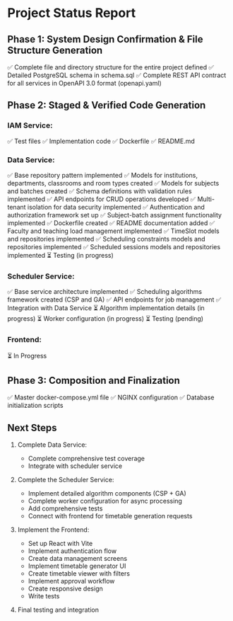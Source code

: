 # Project Status Report

## Phase 1: System Design Confirmation & File Structure Generation

✅ Complete file and directory structure for the entire project defined
✅ Detailed PostgreSQL schema in schema.sql
✅ Complete REST API contract for all services in OpenAPI 3.0 format (openapi.yaml)

## Phase 2: Staged & Verified Code Generation

### IAM Service:
✅ Test files
✅ Implementation code
✅ Dockerfile
✅ README.md

### Data Service:
✅ Base repository pattern implemented
✅ Models for institutions, departments, classrooms and room types created
✅ Models for subjects and batches created
✅ Schema definitions with validation rules implemented
✅ API endpoints for CRUD operations developed
✅ Multi-tenant isolation for data security implemented
✅ Authentication and authorization framework set up
✅ Subject-batch assignment functionality implemented
✅ Dockerfile created
✅ README documentation added
✅ Faculty and teaching load management implemented
✅ TimeSlot models and repositories implemented
✅ Scheduling constraints models and repositories implemented
✅ Scheduled sessions models and repositories implemented
⏳ Testing (in progress)

### Scheduler Service:
✅ Base service architecture implemented
✅ Scheduling algorithms framework created (CSP and GA)
✅ API endpoints for job management
✅ Integration with Data Service
⏳ Algorithm implementation details (in progress)
⏳ Worker configuration (in progress)
⏳ Testing (pending)

### Frontend:
⏳ In Progress

## Phase 3: Composition and Finalization

✅ Master docker-compose.yml file
✅ NGINX configuration
✅ Database initialization scripts

## Next Steps

1. Complete Data Service:
   - Complete comprehensive test coverage
   - Integrate with scheduler service

2. Complete the Scheduler Service:
   - Implement detailed algorithm components (CSP + GA)
   - Complete worker configuration for async processing
   - Add comprehensive tests
   - Connect with frontend for timetable generation requests

3. Implement the Frontend:
   - Set up React with Vite
   - Implement authentication flow
   - Create data management screens
   - Implement timetable generator UI
   - Create timetable viewer with filters
   - Implement approval workflow
   - Create responsive design
   - Write tests

4. Final testing and integration

